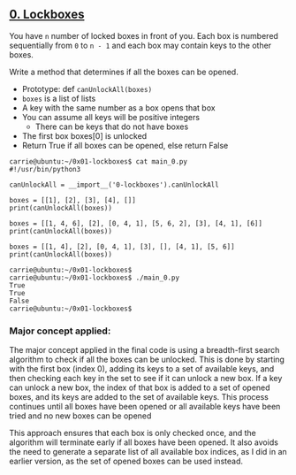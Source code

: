 ## [0. Lockboxes](./0-lockboxes.py)

You have `n` number of locked boxes in front of you. Each box is numbered sequentially from `0` to `n - 1` and each box may contain keys to the other boxes.

Write a method that determines if all the boxes can be opened.

- Prototype: def `canUnlockAll(boxes)`
- `boxes` is a list of lists
- A key with the same number as a box opens that box
- You can assume all keys will be positive integers
  - There can be keys that do not have boxes
- The first box boxes[0] is unlocked
- Return True if all boxes can be opened, else return False
```
carrie@ubuntu:~/0x01-lockboxes$ cat main_0.py
#!/usr/bin/python3

canUnlockAll = __import__('0-lockboxes').canUnlockAll

boxes = [[1], [2], [3], [4], []]
print(canUnlockAll(boxes))

boxes = [[1, 4, 6], [2], [0, 4, 1], [5, 6, 2], [3], [4, 1], [6]]
print(canUnlockAll(boxes))

boxes = [[1, 4], [2], [0, 4, 1], [3], [], [4, 1], [5, 6]]
print(canUnlockAll(boxes))
```

```
carrie@ubuntu:~/0x01-lockboxes$
carrie@ubuntu:~/0x01-lockboxes$ ./main_0.py
True
True
False
carrie@ubuntu:~/0x01-lockboxes$
```

### Major concept applied:

The major concept applied in the final code is using a breadth-first search algorithm to check if all the boxes can be unlocked. This is done by starting with the first box (index 0), adding its keys to a set of available keys, and then checking each key in the set to see if it can unlock a new box. If a key can unlock a new box, the index of that box is added to a set of opened boxes, and its keys are added to the set of available keys. This process continues until all boxes have been opened or all available keys have been tried and no new boxes can be opened

This approach ensures that each box is only checked once, and the algorithm will terminate early if all boxes have been opened. It also avoids the need to generate a separate list of all available box indices, as I did in an earlier version, as the set of opened boxes can be used instead.
